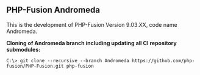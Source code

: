 PHP-Fusion Andromeda
---

This is the development of PHP-Fusion Version 9.03.XX, code name Andromeda.


**Cloning of Andromeda branch including updating all CI repository submodules:**
````git
C:\> git clone --recursive --branch Andromeda https://github.com/php-fusion/PHP-Fusion.git php-fusion
````
